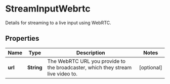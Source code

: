 

# StreamInputWebrtc

Details for streaming to a live input using WebRTC.

## Properties

| Name | Type | Description | Notes |
|------------ | ------------- | ------------- | -------------|
|**url** | **String** | The WebRTC URL you provide to the broadcaster, which they stream live video to. |  [optional] |



